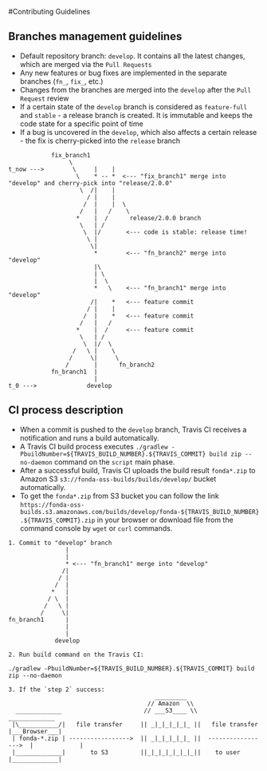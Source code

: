 #Contributing Guidelines
## Branches management guidelines

* Default repository branch: `develop`. It contains all the latest changes, which are merged via the `Pull Requests`
* Any new features or bug fixes are implemented in the separate branches (`fn_`, `fix_`, etc.)
* Changes from the branches are merged into the `develop` after the `Pull Request` review
* If a certain state of the `develop` branch is considered as `feature-full` and `stable` - a release branch is created. It is immutable and keeps the code state for a specific point of time
* If a bug is uncovered in the `develop`, which also affects a certain release - the fix is cherry-picked into the `release` branch

```
            fix_branch1
                 \
t_now --->        \     |    |
                   \    * -- *  <--- "fix_branch1" merge into "develop" and cherry-pick into "release/2.0.0"
                    \  /|    |
                      / |    | 
                     /  |    |  \
                    /   |   /    \
                   *    |  /      release/2.0.0 branch
                    \   | /       
                     \  |/       <--- code is stable: release time!
                      \ |
                       \|
                        *        <--- "fn_branch2" merge into "develop"
                        |\
                        | \
                        |  \
                        *   \    <--- "fn_branch1" merge into "develop"
                       /|    *   <--- feature commit
                      / |    |
                     /  |    *   <--- feature commit
                    /   |   /
                   *    |  /     <--- feature commit
                    \   | / 
                     \  |/  \
                  /   \ |    \
                 /     \|     \
                /       |      fn_branch2
            fn_branch1  |
                        |
t_0 --->              develop
```
## CI process description

* When a commit is pushed to the `develop` branch, Travis CI receives a notification and runs a build automatically. 
* A Travis CI build process executes `./gradlew -PbuildNumber=${TRAVIS_BUILD_NUMBER}.${TRAVIS_COMMIT} build zip --no-daemon` command on the `script` main phase. 
* After a successful build, Travis CI uploads the build result `fonda*.zip` to Amazon S3 `s3://fonda-oss-builds/builds/develop/` bucket automatically.
* To get the `fonda*.zip` from S3 bucket you can follow the link `https://fonda-oss-builds.s3.amazonaws.com/builds/develop/fonda-${TRAVIS_BUILD_NUMBER}.${TRAVIS_COMMIT}.zip` 
in your browser or download file from the command console by `wget` or `curl` commands.
```
1. Commit to "develop" branch
                |                               
                |                                                
                * <--- "fn_branch1" merge into "develop"        
               /|          
              / |
             /  |
            *   |                     
           / \  |
          /   \ |             
         /     \|
fn_branch1      | 
                |
                |
             develop

2. Run build command on the Travis CI:

./gradlew -PbuildNumber=${TRAVIS_BUILD_NUMBER}.${TRAVIS_COMMIT} build zip --no-daemon

3. If the `step 2` success:
                                         _________
                                       // Amazon  \\
  _____________                       // ___S3____ \\                        _____________
 |\___________/|   file transfer     || _|_|_|_|_|_ ||   file transfer      |___Browser___|
 | fonda-*.zip | ----------------->  || _|_|_|_|_|_ ||  ----------------->  |             | 
 |_____________|       to S3         ||_|_|_|_|_|_|_||    to user           |_____________|
```